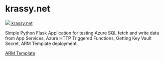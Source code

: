 # krassy.net

<a href="https://portal.azure.com/#create/Microsoft.Template/uri/https%3A%2F%2Fraw.githubusercontent.com%2Fkrassykirov%2FDeployFlaskAppAzureARM%2Fmaster%2FWebSite.json" target="_blank">
    <img src="https://azuredeploy.net/deploybutton.png"/>
</a>
<a href="https://krassy.net/">krassy.net</a>
<p>Simple Python Flask Application for testing Azure SQL fetch and write data from App Services, Azure HTTP Triggered Functions, Getting Key Vault Secret, ARM Template deployment </p>

 <a href= "https://github.com/krassykirov/DeployFlaskAppAzureARM.git"> ARM Template </a>
